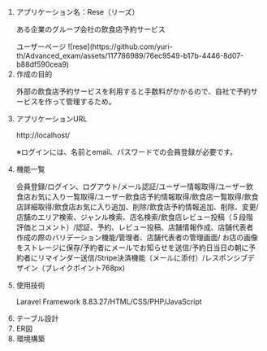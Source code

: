 <ol>
  <li>アプリケーション名：Rese（リーズ）
  <p>ある企業のグループ会社の飲食店予約サービス</p>
      ユーザーページ
      ![rese](https://github.com/yuri-th/Advanced_exam/assets/117786989/76ec9549-b17b-4446-8d07-b88df590cea9)
      


    
  </li>
  <li>作成の目的
  <p>外部の飲食店予約サービスを利用すると手数料がかかるので、自社で予約サービスを作って管理するため。</p>
  </li>
  <li>アプリケーションURL
  <p>http://localhost/</p>
  <p>※ログインには、名前とemail、パスワードでの会員登録が必要です。</p>
 </li>
 <li>機能一覧
  <p>会員登録/ログイン、ログアウト/メール認証/ユーザー情報取得/ユーザー飲食店お気に入り一覧取得/ユーザー飲食店予約情報取得/飲食店一覧取得/飲食店詳細取得/飲食店お気に入り追加、削除/飲食店予約情報追加、削除、変更/
    店舗のエリア検索、ジャンル検索、店名検索/飲食店レビュー投稿（５段階評価とコメント）/認証、予約、レビュー投稿、店舗情報作成、店舗代表者作成の際のバリデーション機能/管理者、店舗代表者の管理画面/
    お店の画像をストレージに保存/予約者にメールでお知らせを送信/予約日当日の朝に予約者にリマインダー送信/Stripe決済機能（メールに添付）/レスポンシブデザイン（ブレイクポイント768px)</p>
 </li>
 <li>使用技術
   <p>Laravel Framework 8.83.27/HTML/CSS/PHP/JavaScript</p>
 </li>
  <li>テーブル設計
    
  </li>
  <li>ER図
    
  </li>
  <li>環境構築
    
  </li>
</ol>
